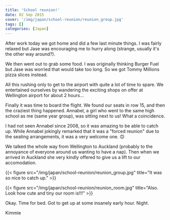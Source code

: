 ```yaml
---
title: 'School reunion!'
date: 02 Sep 2015
cover: '/img/japan/school-reunion/reunion_group.jpg'
tags: []
categories: [Japan]
---
```


After work today we got home and did a few last minute things. I was fairly relaxed but Jase was encouraging me to hurry along (strange, usually it's the other way around?).

We then went out to grab some food. I was originally thinking Burger Fuel but Jase was worried that would take too long. So we got Tommy Millions pizza slices instead.

All this rushing only to get to the airport with quite a lot of time to spare. We entertained ourselves by wandering the exciting shops on offer at Wellington airport for about 2 hours...

Finally it was time to board the flight. We found our seats in row 15, and then the craziest thing happened. Annabel, a girl who went to the same high school as me (same year group), was sitting next to us! What a coincidence.

I had not seen Annabel since 2008, so it was amazing to be able to catch up. While Annabel jokingly remarked that it was a "forced reunion" due to the seating arrangements, it was a very welcome one. 😊

We talked the whole way from Wellington to Auckland (probably to the annoyance of everyone around us wanting to have a nap). Then when we arrived in Auckland she very kindly offered to give us a lift to our accomodation.

{{< figure src="/img/japan/school-reunion/reunion_group.jpg" title="It was so nice to catch up." >}}

{{< figure src="/img/japan/school-reunion/reunion_room.jpg" title="Also. Look how cute and tiny our room is!!!" >}}

Okay. Time for bed. Got to get up at some insanely early hour. Night.

Kimmie